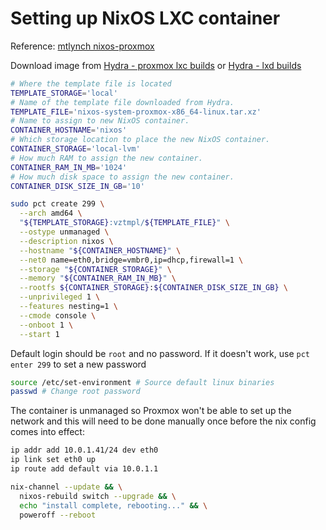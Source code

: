 # Setting up NixOS LXC container

Reference: [mtlynch nixos-proxmox](https://mtlynch.io/notes/nixos-proxmox/)

Download image from [Hydra - proxmox lxc builds](https://hydra.nixos.org/job/nixos/release-24.05/nixos.proxmoxLXC.x86_64-linux) or [Hydra - lxd builds](https://hydra.nixos.org/job/nixos/release-24.05/nixos.lxdContainerImage.x86_64-linux)

```sh
# Where the template file is located
TEMPLATE_STORAGE='local'
# Name of the template file downloaded from Hydra.
TEMPLATE_FILE='nixos-system-proxmox-x86_64-linux.tar.xz'
# Name to assign to new NixOS container.
CONTAINER_HOSTNAME='nixos'
# Which storage location to place the new NixOS container.
CONTAINER_STORAGE='local-lvm'
# How much RAM to assign the new container.
CONTAINER_RAM_IN_MB='1024'
# How much disk space to assign the new container.
CONTAINER_DISK_SIZE_IN_GB='10'
```

```sh
sudo pct create 299 \
  --arch amd64 \
  "${TEMPLATE_STORAGE}:vztmpl/${TEMPLATE_FILE}" \
  --ostype unmanaged \
  --description nixos \
  --hostname "${CONTAINER_HOSTNAME}" \
  --net0 name=eth0,bridge=vmbr0,ip=dhcp,firewall=1 \
  --storage "${CONTAINER_STORAGE}" \
  --memory "${CONTAINER_RAM_IN_MB}" \
  --rootfs ${CONTAINER_STORAGE}:${CONTAINER_DISK_SIZE_IN_GB} \
  --unprivileged 1 \
  --features nesting=1 \
  --cmode console \
  --onboot 1 \
  --start 1
```

Default login should be `root` and no password. If it doesn't work, use `pct enter 299` to set a new password

```sh
source /etc/set-environment # Source default linux binaries
passwd # Change root password
```

The container is unmanaged so Proxmox won't be able to set up the network and this will need to be done manually once before the nix config comes into effect:

```sh
ip addr add 10.0.1.41/24 dev eth0
ip link set eth0 up
ip route add default via 10.0.1.1
```

```sh
nix-channel --update && \
  nixos-rebuild switch --upgrade && \
  echo "install complete, rebooting..." && \
  poweroff --reboot
```
